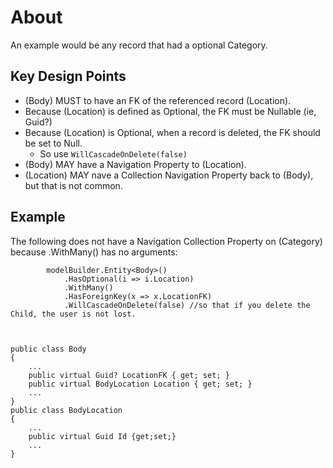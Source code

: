 # About #

An example would be any record that had a optional Category.

## Key Design Points ##

* (Body) MUST to have an FK of the referenced record (Location).
* Because (Location) is defined as Optional, the FK must be Nullable (ie, Guid?)
* Because (Location) is Optional, when a record is deleted, the FK should be set to Null.
  * So use `WillCascadeOnDelete(false)`
* (Body) MAY have a Navigation Property to (Location). 
* (Location) MAY nave a Collection Navigation Property back to (Body), but that is not common.

## Example ##

The following does not have a Navigation Collection Property on (Category)
because .WithMany() has no arguments:


            modelBuilder.Entity<Body>()
                .HasOptional(i => i.Location)
                .WithMany()
                .HasForeignKey(x => x.LocationFK)
                .WillCascadeOnDelete(false) //so that if you delete the Child, the user is not lost.



    public class Body 
    {
		...
		public virtual Guid? LocationFK { get; set; }
		public virtual BodyLocation Location { get; set; }
		...
	}
    public class BodyLocation 
    {
		...
		public virtual Guid Id {get;set;}
		...
    }


